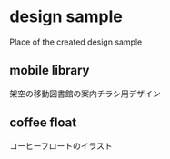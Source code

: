 # design sample
Place of the created design sample

## mobile library
架空の移動図書館の案内チラシ用デザイン

## coffee float
コーヒーフロートのイラスト
